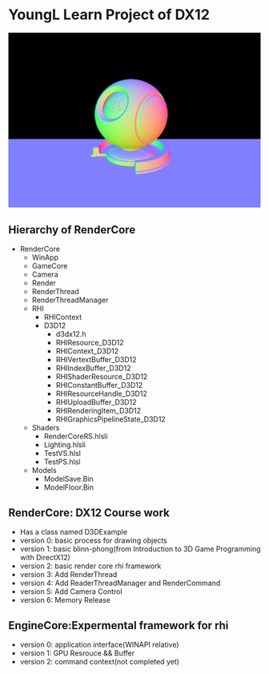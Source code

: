 # YoungL Learn Project of DX12

![screenshot](RenderCore.png)

## Hierarchy of RenderCore

- RenderCore
  - WinApp
  - GameCore
  - Camera
  - Render
  - RenderThread
  - RenderThreadManager
  - RHI
    - RHIContext
    - D3D12
      - d3dx12.h
      - RHIResource_D3D12
      - RHIContext_D3D12
      - RHIVertextBuffer_D3D12
      - RHIIndexBuffer_D3D12
      - RHIShaderResource_D3D12
      - RHIConstantBuffer_D3D12
      - RHIResourceHandle_D3D12
      - RHIUploadBuffer_D3D12
      - RHIRenderingItem_D3D12
      - RHIGraphicsPipelineState_D3D12
  - Shaders
    - RenderCoreRS.hlsli
    - Lighting.hlsli
    - TestVS.hlsl
    - TestPS.hlsl
  - Models
    - ModelSave.Bin
    - ModelFloor.Bin

## RenderCore: DX12 Course work
- Has a class named D3DExample
- version 0: basic process for drawing objects
- version 1: basic blinn-phong(from Introduction to 3D Game Programming with DirectX12)
- version 2: basic render core rhi framework
- version 3: Add RenderThread
- version 4: Add ReaderThreadManager and RenderCommand
- version 5: Add Camera Control
- version 6: Memory Release


## EngineCore:Expermental framework for rhi
- version 0: application interface(WINAPI relative)
- version 1: GPU Resrouce && Buffer
- version 2: command context(not completed yet)
